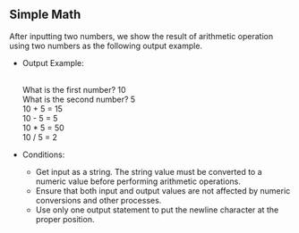## Simple Math

After inputting two numbers, we show the result of arithmetic operation using two numbers as the following output example.

* Output Example:

  <br>What is the first number? 10
  <br>What is the second number? 5
  <br>10 + 5 = 15
  <br>10 - 5 = 5
  <br>10 * 5 = 50
  <br>10 / 5 = 2

* Conditions:
  * Get input as a string. The string value must be converted to a numeric value before performing arithmetic operations.
  * Ensure that both input and output values ​​are not affected by numeric conversions and other processes.
  * Use only one output statement to put the newline character at the proper position.
